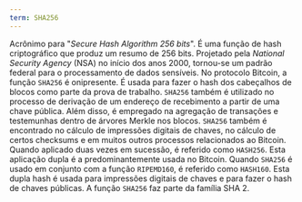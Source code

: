 ```yaml
---
term: SHA256
---
```


Acrônimo para "*Secure Hash Algorithm 256 bits*". É uma função de hash criptográfico que produz um resumo de 256 bits. Projetado pela *National Security Agency* (NSA) no início dos anos 2000, tornou-se um padrão federal para o processamento de dados sensíveis. No protocolo Bitcoin, a função `SHA256` é onipresente. É usada para fazer o hash dos cabeçalhos de blocos como parte da prova de trabalho. `SHA256` também é utilizado no processo de derivação de um endereço de recebimento a partir de uma chave pública. Além disso, é empregado na agregação de transações e testemunhas dentro de árvores Merkle nos blocos. `SHA256` também é encontrado no cálculo de impressões digitais de chaves, no cálculo de certos checksums e em muitos outros processos relacionados ao Bitcoin. Quando aplicado duas vezes em sucessão, é referido como `HASH256`. Esta aplicação dupla é a predominantemente usada no Bitcoin. Quando `SHA256` é usado em conjunto com a função `RIPEMD160`, é referido como `HASH160`. Esta dupla hash é usada para impressões digitais de chaves e para fazer o hash de chaves públicas. A função `SHA256` faz parte da família SHA 2.